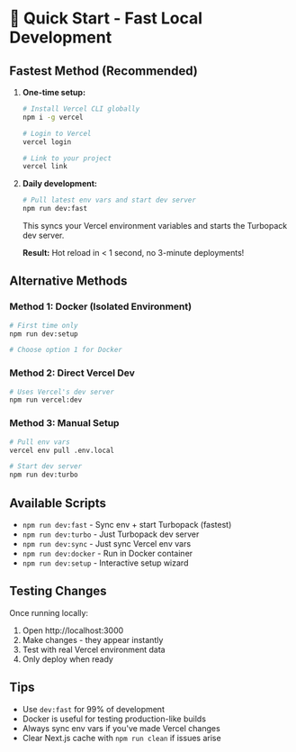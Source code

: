 # 🚀 Quick Start - Fast Local Development

## Fastest Method (Recommended)

1. **One-time setup:**
   ```bash
   # Install Vercel CLI globally
   npm i -g vercel
   
   # Login to Vercel
   vercel login
   
   # Link to your project
   vercel link
   ```

2. **Daily development:**
   ```bash
   # Pull latest env vars and start dev server
   npm run dev:fast
   ```

   This syncs your Vercel environment variables and starts the Turbopack dev server.
   
   **Result:** Hot reload in < 1 second, no 3-minute deployments!

## Alternative Methods

### Method 1: Docker (Isolated Environment)
```bash
# First time only
npm run dev:setup

# Choose option 1 for Docker
```

### Method 2: Direct Vercel Dev
```bash
# Uses Vercel's dev server
npm run vercel:dev
```

### Method 3: Manual Setup
```bash
# Pull env vars
vercel env pull .env.local

# Start dev server
npm run dev:turbo
```

## Available Scripts

- `npm run dev:fast` - Sync env + start Turbopack (fastest)
- `npm run dev:turbo` - Just Turbopack dev server
- `npm run dev:sync` - Just sync Vercel env vars
- `npm run dev:docker` - Run in Docker container
- `npm run dev:setup` - Interactive setup wizard

## Testing Changes

Once running locally:
1. Open http://localhost:3000
2. Make changes - they appear instantly
3. Test with real Vercel environment data
4. Only deploy when ready

## Tips

- Use `dev:fast` for 99% of development
- Docker is useful for testing production-like builds
- Always sync env vars if you've made Vercel changes
- Clear Next.js cache with `npm run clean` if issues arise